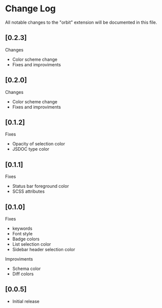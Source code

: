 # Change Log

All notable changes to the "orbit" extension will be documented in this file.

## [0.2.3]

Changes

- Color scheme change
- Fixes and improviments

## [0.2.0]

Changes

- Color scheme change
- Fixes and improviments

## [0.1.2]

Fixes

- Opacity of selection color
- JSDOC type color

## [0.1.1]

Fixes

- Status bar foreground color
- SCSS attributes

## [0.1.0]

Fixes

- keywords
- Font style
- Badge colors
- List selection color
- Sidebar header selection color

Improviments

- Schema color
- Diff colors

## [0.0.5]

- Initial release
